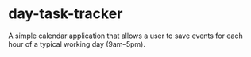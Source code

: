 # day-task-tracker
A simple calendar application that allows a user to save events for each hour of a typical working day (9am–5pm).
